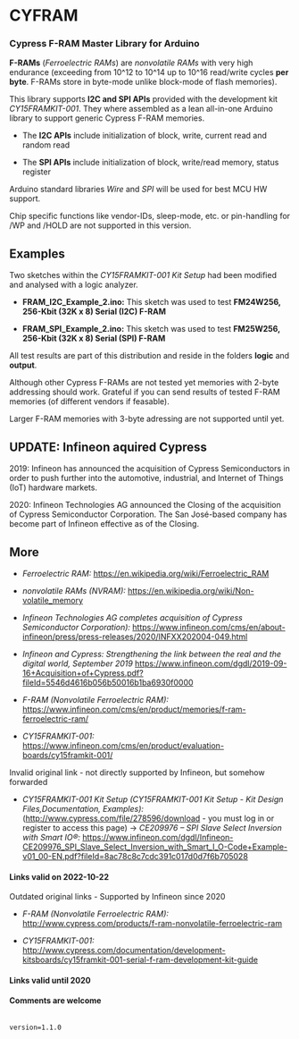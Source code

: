 # CYFRAM

### Cypress F-RAM Master Library for Arduino

**F-RAMs** (*Ferroelectric RAMs*) are *nonvolatile RAMs* with very high endurance (exceeding from 10^12 to 10^14 up to 10^16 read/write cycles **per byte**. F-RAMs store in byte-mode unlike block-mode of flash memories).

This library supports **I2C and SPI APIs** provided with the development kit *CY15FRAMKIT-001*. They where assembled as a lean all-in-one Arduino library to support generic Cypress F-RAM memories.

- The **I2C APIs** include initialization of block, write, current read and random read

- The **SPI APIs** include initialization of block, write/read memory, status register

Arduino standard libraries *Wire* and *SPI*  will be used for best MCU HW support.

Chip specific functions like vendor-IDs, sleep-mode, etc. or pin-handling for /WP and /HOLD are not supported in this version. 


## Examples 

Two sketches within the *CY15FRAMKIT-001 Kit Setup* had been modified and analysed with a logic analyzer. 

- **FRAM_I2C_Example_2.ino:** This sketch was used to test **FM24W256, 256-Kbit (32K x 8) Serial (I2C) F-RAM**

- **FRAM_SPI_Example_2.ino:** This sketch was used to test **FM25W256, 256-Kbit (32K x 8) Serial (SPI) F-RAM**

All test results are part of this distribution and reside in the folders **logic** and **output**. 

Although other Cypress F-RAMs are not tested yet memories with 2-byte addressing should work. Grateful if you can send results of tested F-RAM memories (of different vendors if feasable).

Larger F-RAM memories with 3-byte adressing are not supported until yet.

## UPDATE: Infineon aquired Cypress

2019: Infineon has announced the acquisition of Cypress Semiconductors in order to push further into the automotive, industrial, and Internet of Things (IoT) hardware markets.

2020: Infineon Technologies AG announced the Closing of the acquisition of Cypress Semiconductor Corporation. The San José-based company has become part of Infineon effective as of the Closing.

## More

- *Ferroelectric RAM:* https://en.wikipedia.org/wiki/Ferroelectric_RAM

- *nonvolatile RAMs (NVRAM):* https://en.wikipedia.org/wiki/Non-volatile_memory

- *Infineon Technologies AG completes acquisition of Cypress Semiconductor Corporation):*
https://www.infineon.com/cms/en/about-infineon/press/press-releases/2020/INFXX202004-049.html

- *Infineon and Cypress: Strengthening the link between the real and the digital world, September 2019*
https://www.infineon.com/dgdl/2019-09-16+Acquisition+of+Cypress.pdf?fileId=5546d4616b056b50016b1ba6930f0000

- *F-RAM (Nonvolatile Ferroelectric RAM):* https://www.infineon.com/cms/en/product/memories/f-ram-ferroelectric-ram/ 

- *CY15FRAMKIT-001:* 
https://www.infineon.com/cms/en/product/evaluation-boards/cy15framkit-001/

Invalid original link - not directly supported by Infineon, but somehow forwarded

- *CY15FRAMKIT-001 Kit Setup (CY15FRAMKIT-001 Kit Setup - Kit Design Files,Documentation, Examples):*
(http://www.cypress.com/file/278596/download  - you must log in or register to access this page) 
-> *CE209976 – SPI Slave Select Inversion with Smart IO®:*
https://www.infineon.com/dgdl/Infineon-CE209976_SPI_Slave_Select_Inversion_with_Smart_I_O-Code+Example-v01_00-EN.pdf?fileId=8ac78c8c7cdc391c017d0d7f6b705028

#### Links valid on 2022-10-22

Outdated original links - Supported by Infineon since 2020

- *F-RAM (Nonvolatile Ferroelectric RAM):*  
http://www.cypress.com/products/f-ram-nonvolatile-ferroelectric-ram

- *CY15FRAMKIT-001:* 
http://www.cypress.com/documentation/development-kitsboards/cy15framkit-001-serial-f-ram-development-kit-guide

#### Links valid until 2020


#### Comments are welcome
 
<code> 
version=1.1.0
</code>
